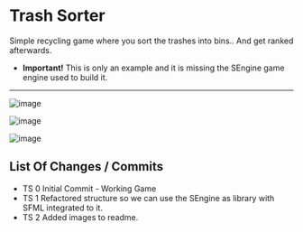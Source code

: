 # Trash Sorter

Simple recycling game where you sort the trashes into bins.. And get ranked afterwards. 

* **Important!** This is only an example and it is missing the SEngine game engine used to build it.

---
![image](https://user-images.githubusercontent.com/29341722/143003636-c03512c5-d05b-4885-a426-12ee932de8c6.png)

![image](https://user-images.githubusercontent.com/29341722/144606433-f7bceb01-f6ce-422d-8e8e-59695f3e8e36.png)

![image](https://user-images.githubusercontent.com/29341722/144606914-4533d8d0-6bc7-42e6-8407-741b6bf9d4ce.png)


## List Of Changes / Commits

* TS 0 Initial Commit - Working Game
* TS 1 Refactored structure so we can use the SEngine as library with SFML integrated to it.
* TS 2 Added images to readme.

